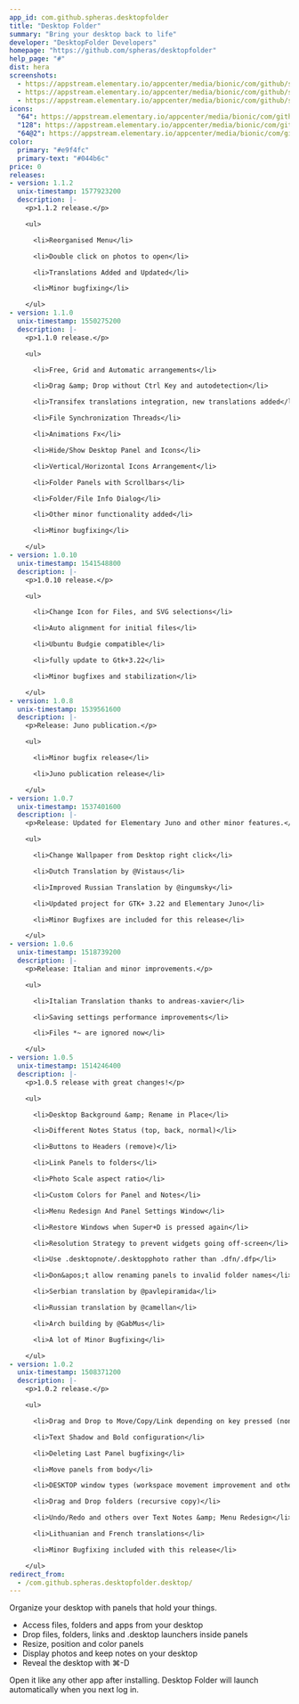 ```yaml
---
app_id: com.github.spheras.desktopfolder
title: "Desktop Folder"
summary: "Bring your desktop back to life"
developer: "DesktopFolder Developers"
homepage: "https://github.com/spheras/desktopfolder"
help_page: "#"
dist: hera
screenshots:
  - https://appstream.elementary.io/appcenter/media/bionic/com/github/spheras.desktopfolder/D516AB60E62284B0CC8128490D82AC0E/screenshots/image-1_orig.png
  - https://appstream.elementary.io/appcenter/media/bionic/com/github/spheras.desktopfolder/D516AB60E62284B0CC8128490D82AC0E/screenshots/image-2_orig.png
  - https://appstream.elementary.io/appcenter/media/bionic/com/github/spheras.desktopfolder/D516AB60E62284B0CC8128490D82AC0E/screenshots/image-3_orig.png
icons:
  "64": https://appstream.elementary.io/appcenter/media/bionic/com/github/spheras.desktopfolder/D516AB60E62284B0CC8128490D82AC0E/icons/64x64/com.github.spheras.desktopfolder_com.github.spheras.desktopfolder.png
  "128": https://appstream.elementary.io/appcenter/media/bionic/com/github/spheras.desktopfolder/D516AB60E62284B0CC8128490D82AC0E/icons/128x128/com.github.spheras.desktopfolder_com.github.spheras.desktopfolder.png
  "64@2": https://appstream.elementary.io/appcenter/media/bionic/com/github/spheras.desktopfolder/D516AB60E62284B0CC8128490D82AC0E/icons/64x64@2/com.github.spheras.desktopfolder_com.github.spheras.desktopfolder.png
color:
  primary: "#e9f4fc"
  primary-text: "#044b6c"
price: 0
releases:
- version: 1.1.2
  unix-timestamp: 1577923200
  description: |-
    <p>1.1.2 release.</p>

    <ul>

      <li>Reorganised Menu</li>

      <li>Double click on photos to open</li>

      <li>Translations Added and Updated</li>

      <li>Minor bugfixing</li>

    </ul>
- version: 1.1.0
  unix-timestamp: 1550275200
  description: |-
    <p>1.1.0 release.</p>

    <ul>

      <li>Free, Grid and Automatic arrangements</li>

      <li>Drag &amp; Drop without Ctrl Key and autodetection</li>

      <li>Transifex translations integration, new translations added</li>

      <li>File Synchronization Threads</li>

      <li>Animations Fx</li>

      <li>Hide/Show Desktop Panel and Icons</li>

      <li>Vertical/Horizontal Icons Arrangement</li>

      <li>Folder Panels with Scrollbars</li>

      <li>Folder/File Info Dialog</li>

      <li>Other minor functionality added</li>

      <li>Minor bugfixing</li>

    </ul>
- version: 1.0.10
  unix-timestamp: 1541548800
  description: |-
    <p>1.0.10 release.</p>

    <ul>

      <li>Change Icon for Files, and SVG selections</li>

      <li>Auto alignment for initial files</li>

      <li>Ubuntu Budgie compatible</li>

      <li>fully update to Gtk+3.22</li>

      <li>Minor bugfixes and stabilization</li>

    </ul>
- version: 1.0.8
  unix-timestamp: 1539561600
  description: |-
    <p>Release: Juno publication.</p>

    <ul>

      <li>Minor bugfix release</li>

      <li>Juno publication release</li>

    </ul>
- version: 1.0.7
  unix-timestamp: 1537401600
  description: |-
    <p>Release: Updated for Elementary Juno and other minor features.</p>

    <ul>

      <li>Change Wallpaper from Desktop right click</li>

      <li>Dutch Translation by @Vistaus</li>

      <li>Improved Russian Translation by @ingumsky</li>

      <li>Updated project for GTK+ 3.22 and Elementary Juno</li>

      <li>Minor Bugfixes are included for this release</li>

    </ul>
- version: 1.0.6
  unix-timestamp: 1518739200
  description: |-
    <p>Release: Italian and minor improvements.</p>

    <ul>

      <li>Italian Translation thanks to andreas-xavier</li>

      <li>Saving settings performance improvements</li>

      <li>Files *~ are ignored now</li>

    </ul>
- version: 1.0.5
  unix-timestamp: 1514246400
  description: |-
    <p>1.0.5 release with great changes!</p>

    <ul>

      <li>Desktop Background &amp; Rename in Place</li>

      <li>Different Notes Status (top, back, normal)</li>

      <li>Buttons to Headers (remove)</li>

      <li>Link Panels to folders</li>

      <li>Photo Scale aspect ratio</li>

      <li>Custom Colors for Panel and Notes</li>

      <li>Menu Redesign And Panel Settings Window</li>

      <li>Restore Windows when Super+D is pressed again</li>

      <li>Resolution Strategy to prevent widgets going off-screen</li>

      <li>Use .desktopnote/.desktopphoto rather than .dfn/.dfp</li>

      <li>Don&apos;t allow renaming panels to invalid folder names</li>

      <li>Serbian translation by @pavlepiramida</li>

      <li>Russian translation by @camellan</li>

      <li>Arch building by @GabMus</li>

      <li>A lot of Minor Bugfixing</li>

    </ul>
- version: 1.0.2
  unix-timestamp: 1508371200
  description: |-
    <p>1.0.2 release.</p>

    <ul>

      <li>Drag and Drop to Move/Copy/Link depending on key pressed (none/control/alt|shift)</li>

      <li>Text Shadow and Bold configuration</li>

      <li>Deleting Last Panel bugfixing</li>

      <li>Move panels from body</li>

      <li>DESKTOP window types (workspace movement improvement and others)</li>

      <li>Drag and Drop folders (recursive copy)</li>

      <li>Undo/Redo and others over Text Notes &amp; Menu Redesign</li>

      <li>Lithuanian and French translations</li>

      <li>Minor Bugfixing included with this release</li>

    </ul>
redirect_from:
  - /com.github.spheras.desktopfolder.desktop/
---
```


<p>Organize your desktop with panels that hold your things.</p>
<ul>
  <li>Access files, folders and apps from your desktop</li>
  <li>Drop files, folders, links and .desktop launchers inside panels</li>
  <li>Resize, position and color panels</li>
  <li>Display photos and keep notes on your desktop</li>
  <li>Reveal the desktop with ⌘-D</li>
</ul>
<p>Open it like any other app after installing. Desktop Folder will launch automatically when you next log in.</p>